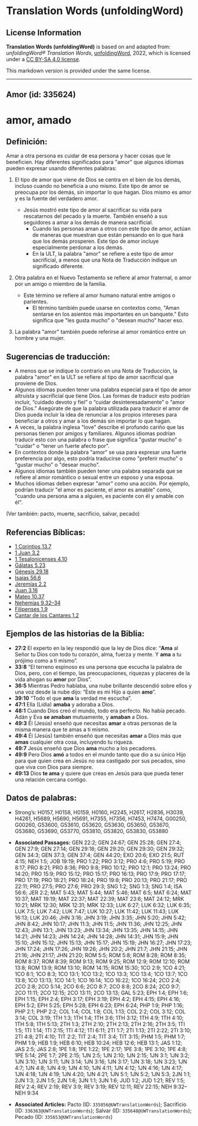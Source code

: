 # Translation Words (unfoldingWord)

## License Information

**Translation Words (unfoldingWord)** is based on and adapted from: _unfoldingWord® Translation Words_, [unfoldingWord](https://unfoldingword.org/utw), 2022, which is licensed under a [CC BY-SA 4.0 license](https://creativecommons.org/licenses/by-sa/4.0/legalcode.en).

This markdown version is provided under the same license.



--------------------------------

## Amor (id: 335624)

amor, amado
===========

Definición:
-----------

Amar a otra persona es cuidar de esa persona y hacer cosas que le beneficien. Hay diferentes significados para "amor" que algunos idiomas pueden expresar usando diferentes palabras:

1. El tipo de amor que viene de Dios se centra en el bien de los demás, incluso cuando no beneficia a uno mismo. Este tipo de amor se preocupa por los demás, sin importar lo que hagan. Dios mismo es amor y es la fuente del verdadero amor.

    * Jesús mostró este tipo de amor al sacrificar su vida para rescatarnos del pecado y la muerte. También enseñó a sus seguidores a amar a los demás de manera sacrificial.
        * Cuando las personas aman a otros con este tipo de amor, actúan de maneras que muestran que están pensando en lo que hará que los demás prosperen. Este tipo de amor incluye especialmente perdonar a los demás.
        * En la ULT, la palabra "amor" se refiere a este tipo de amor sacrificial, a menos que una Nota de Traducción indique un significado diferente.
2. Otra palabra en el Nuevo Testamento se refiere al amor fraternal, o amor por un amigo o miembro de la familia.

    * Este término se refiere al amor humano natural entre amigos o parientes.
        * El término también puede usarse en contextos como, "Aman sentarse en los asientos más importantes en un banquete." Esto significa que "les gusta mucho" o "desean mucho" hacer eso.
3. La palabra "amor" también puede referirse al amor romántico entre un hombre y una mujer.

Sugerencias de traducción:
--------------------------

* A menos que se indique lo contrario en una Nota de Traducción, la palabra "amor" en la ULT se refiere al tipo de amor sacrificial que proviene de Dios.
* Algunos idiomas pueden tener una palabra especial para el tipo de amor altruista y sacrificial que tiene Dios. Las formas de traducir esto podrían incluir, “cuidado devoto y fiel” o “cuidar desinteresadamente” o “amor de Dios.” Asegúrate de que la palabra utilizada para traducir el amor de Dios pueda incluir la idea de renunciar a los propios intereses para beneficiar a otros y amar a los demás sin importar lo que hagan.
* A veces, la palabra inglesa "love" describe el profundo cariño que las personas tienen por amigos y familiares. Algunos idiomas podrían traducir esto con una palabra o frase que significa "gustar mucho" o "cuidar" o "tener un fuerte afecto por".
* En contextos donde la palabra "amor" se usa para expresar una fuerte preferencia por algo, esto podría traducirse como "preferir mucho" o "gustar mucho" o "desear mucho".
* Algunos idiomas también pueden tener una palabra separada que se refiere al amor romántico o sexual entre un esposo y una esposa.
* Muchos idiomas deben expresar "amor" como una acción. Por ejemplo, podrían traducir "el amor es paciente, el amor es amable" como, "cuando una persona ama a alguien, es paciente con él y amable con él".

(Ver también: pacto, muerte, sacrificio, salvar, pecado)

Referencias Bíblicas:
---------------------

* [1 Corintios 13\.7](https://ref.ly/1Cor13:7)
* [1 Juan 3\.2](https://ref.ly/1John3:2)
* [1 Tesalonicenses 4\.10](https://ref.ly/1Thess4:10)
* [Gálatas 5\.23](https://ref.ly/Gal5:23)
* [Génesis 29\.18](https://ref.ly/Gen29:18)
* [Isaías 56\.6](https://ref.ly/Isa56:6)
* [Jeremías 2\.2](https://ref.ly/Jer2:2)
* [Juan 3\.16](https://ref.ly/John3:16)
* [Mateo 10\.37](https://ref.ly/Matt10:37)
* [Nehemías 9\.32–34](https://ref.ly/Neh9:32-Neh9:34)
* [Filipenses 1\.9](https://ref.ly/Phil1:9)
* [Cantar de los Cantares 1\.2](https://ref.ly/Song1:2)

Ejemplos de las historias de la Biblia:
---------------------------------------

* **27:2** El experto en la ley respondió que la ley de Dios dice: “**Ama** al Señor tu Dios con todo tu corazón, alma, fuerza y mente. Y **ama** a tu prójimo como a ti mismo”.
* **33:8** “El terreno espinoso es una persona que escucha la palabra de Dios, pero, con el tiempo, las preocupaciones, riquezas y placeres de la vida ahogan su **amor** por Dios”.
* **36:5** Mientras Pedro hablaba, una nube brillante descendió sobre ellos y una voz desde la nube dijo: “Este es mi Hijo a quien **amo**”.
* **39:10** “Todo el que **ama** la verdad me escucha”.
* **47:1** Ella (Lidia) **amaba** y adoraba a Dios.
* **48:1** Cuando Dios creó el mundo, todo era perfecto. No había pecado. Adán y Eva **se amaban** mutuamente, y **amaban** a Dios.
* **49:3** Él (Jesús) enseñó que necesitas **amar** a otras personas de la misma manera que te amas a ti mismo.
* **49:4** Él (Jesús) también enseñó que necesitas **amar** a Dios más que **amas** cualquier otra cosa, incluyendo tu riqueza.
* **49:7** Jesús enseñó que Dios **ama** mucho a los pecadores.
* **49:9** Pero Dios **amó** a todos en el mundo tanto que dio a su único Hijo para que quien crea en Jesús no sea castigado por sus pecados, sino que viva con Dios para siempre.
* **49:13** Dios **te ama** y quiere que creas en Jesús para que pueda tener una relación cercana contigo.

Datos de palabras:
------------------

* Strong’s: H0157, H0158, H0159, H0160, H2245, H2617, H2836, H3039, H4261, H5689, H5690, H5691, H7355, H7356, H7453, H7474, G00250, G00260, G53600, G53610, G53620, G53630, G53650, G53670, G53680, G53690, G53770, G53810, G53820, G53830, G53880

* **Associated Passages:** GEN 22:2; GEN 24:67; GEN 25:28; GEN 27:4; GEN 27:9; GEN 27:14; GEN 29:18; GEN 29:20; GEN 29:30; GEN 29:32; GEN 34:3; GEN 37:3; GEN 37:4; GEN 44:20; EXO 20:6; EXO 21:5; RUT 4:15; NEH 1:5; JOB 19:19; PRO 1:22; PRO 3:12; PRO 4:6; PRO 5:19; PRO 8:17; PRO 8:21; PRO 8:36; PRO 9:8; PRO 10:12; PRO 12:1; PRO 13:24; PRO 14:20; PRO 15:9; PRO 15:12; PRO 15:17; PRO 16:13; PRO 17:9; PRO 17:17; PRO 17:19; PRO 18:21; PRO 18:24; PRO 19:8; PRO 20:13; PRO 21:17; PRO 22:11; PRO 27:5; PRO 27:6; PRO 29:3; SNG 1:2; SNG 1:3; SNG 1:4; ISA 56:6; JER 2:2; MAT 5:43; MAT 5:44; MAT 5:46; MAT 6:5; MAT 6:24; MAT 10:37; MAT 19:19; MAT 22:37; MAT 22:39; MAT 23:6; MAT 24:12; MRK 10:21; MRK 12:30; MRK 12:31; MRK 12:33; LUK 6:27; LUK 6:32; LUK 6:35; LUK 7:5; LUK 7:42; LUK 7:47; LUK 10:27; LUK 11:42; LUK 11:43; LUK 16:13; LUK 20:46; JHN 3:16; JHN 3:19; JHN 3:35; JHN 5:20; JHN 5:42; JHN 8:42; JHN 10:17; JHN 11:3; JHN 11:5; JHN 11:36; JHN 12:25; JHN 12:43; JHN 13:1; JHN 13:23; JHN 13:34; JHN 13:35; JHN 14:15; JHN 14:21; JHN 14:23; JHN 14:24; JHN 14:28; JHN 14:31; JHN 15:9; JHN 15:10; JHN 15:12; JHN 15:13; JHN 15:17; JHN 15:19; JHN 16:27; JHN 17:23; JHN 17:24; JHN 17:26; JHN 19:26; JHN 20:2; JHN 21:7; JHN 21:15; JHN 21:16; JHN 21:17; JHN 21:20; ROM 5:5; ROM 5:8; ROM 8:28; ROM 8:35; ROM 8:37; ROM 8:39; ROM 9:13; ROM 9:25; ROM 12:9; ROM 12:10; ROM 13:8; ROM 13:9; ROM 13:10; ROM 14:15; ROM 15:30; 1CO 2:9; 1CO 4:21; 1CO 8:1; 1CO 8:3; 1CO 13:1; 1CO 13:2; 1CO 13:3; 1CO 13:4; 1CO 13:7; 1CO 13:8; 1CO 13:13; 1CO 14:1; 1CO 16:14; 1CO 16:22; 1CO 16:24; 2CO 2:4; 2CO 2:8; 2CO 5:14; 2CO 6:6; 2CO 8:7; 2CO 8:8; 2CO 8:24; 2CO 9:7; 2CO 11:11; 2CO 12:15; 2CO 13:11; 2CO 13:13; GAL 5:23; EPH 1:4; EPH 1:6; EPH 1:15; EPH 2:4; EPH 3:17; EPH 3:19; EPH 4:2; EPH 4:15; EPH 4:16; EPH 5:2; EPH 5:25; EPH 5:28; EPH 6:23; EPH 6:24; PHP 1:9; PHP 1:16; PHP 2:1; PHP 2:2; COL 1:4; COL 1:8; COL 1:13; COL 2:2; COL 3:12; COL 3:14; COL 3:19; 1TH 1:3; 1TH 1:4; 1TH 3:6; 1TH 3:12; 1TH 4:9; 1TH 4:10; 1TH 5:8; 1TH 5:13; 2TH 1:3; 2TH 2:10; 2TH 2:13; 2TH 2:16; 2TH 3:5; 1TI 1:5; 1TI 1:14; 1TI 2:15; 1TI 4:12; 1TI 6:11; 2TI 1:7; 2TI 1:13; 2TI 2:22; 2TI 3:10; 2TI 4:8; 2TI 4:10; TIT 2:2; TIT 2:4; TIT 3:4; TIT 3:15; PHM 1:5; PHM 1:7; PHM 1:9; HEB 1:9; HEB 6:10; HEB 10:24; HEB 12:6; HEB 13:1; JAS 1:12; JAS 2:5; JAS 2:8; 1PE 1:8; 1PE 1:22; 1PE 2:17; 1PE 3:8; 1PE 3:10; 1PE 4:8; 1PE 5:14; 2PE 1:7; 2PE 2:15; 1JN 2:5; 1JN 2:10; 1JN 2:15; 1JN 3:1; 1JN 3:2; 1JN 3:10; 1JN 3:11; 1JN 3:14; 1JN 3:16; 1JN 3:17; 1JN 3:18; 1JN 3:23; 1JN 4:7; 1JN 4:8; 1JN 4:9; 1JN 4:10; 1JN 4:11; 1JN 4:12; 1JN 4:16; 1JN 4:17; 1JN 4:18; 1JN 4:19; 1JN 4:20; 1JN 4:21; 1JN 5:1; 1JN 5:2; 1JN 5:3; 2JN 1:1; 2JN 1:3; 2JN 1:5; 2JN 1:6; 3JN 1:1; 3JN 1:6; JUD 1:2; JUD 1:21; REV 1:5; REV 2:4; REV 2:19; REV 3:9; REV 3:19; REV 12:11; REV 22:15; NEH 9:32–NEH 9:34
* **Associated Articles:** Pacto (ID: `335856@UWTranslationWords`); Sacrificio (ID: `336363@UWTranslationWords`); Salvar (ID: `335648@UWTranslationWords`); Pecado (ID: `335653@UWTranslationWords`)

